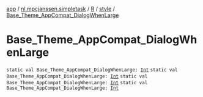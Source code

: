 [app](../../../index.md) / [nl.mpcjanssen.simpletask](../../index.md) / [R](../index.md) / [style](index.md) / [Base_Theme_AppCompat_DialogWhenLarge](.)

# Base_Theme_AppCompat_DialogWhenLarge

`static val Base_Theme_AppCompat_DialogWhenLarge: `[`Int`](https://kotlinlang.org/api/latest/jvm/stdlib/kotlin/-int/index.html)
`static val Base_Theme_AppCompat_DialogWhenLarge: `[`Int`](https://kotlinlang.org/api/latest/jvm/stdlib/kotlin/-int/index.html)
`static val Base_Theme_AppCompat_DialogWhenLarge: `[`Int`](https://kotlinlang.org/api/latest/jvm/stdlib/kotlin/-int/index.html)
`static val Base_Theme_AppCompat_DialogWhenLarge: `[`Int`](https://kotlinlang.org/api/latest/jvm/stdlib/kotlin/-int/index.html)